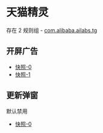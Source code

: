 # 天猫精灵

存在 2 规则组 - [com.alibaba.ailabs.tg](/src/apps/com.alibaba.ailabs.tg.ts)

## 开屏广告

- [快照-0](https://i.gkd.li/import/12814080)
- [快照-1](https://i.gkd.li/import/12819744)

## 更新弹窗

默认禁用

- [快照-0](https://i.gkd.li/import/13296332)
